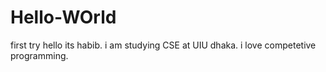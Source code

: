 # Hello-WOrld
first try
hello its habib. i am studying CSE at UIU dhaka. i love competetive programming.
